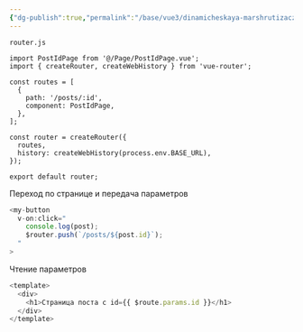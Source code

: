 ```yaml
---
{"dg-publish":true,"permalink":"/base/vue3/dinamicheskaya-marshrutizacziya/"}
---
```


`router.js`
```js'
import PostIdPage from '@/Page/PostIdPage.vue';
import { createRouter, createWebHistory } from 'vue-router';

const routes = [
  {
    path: '/posts/:id',
    component: PostIdPage,
  },
];

const router = createRouter({
  routes,
  history: createWebHistory(process.env.BASE_URL),
});

export default router;
```

Переход по странице и передача параметров
```js
<my-button
  v-on:click="
	console.log(post);
	$router.push(`/posts/${post.id}`);
  "
>
```

Чтение параметров
```js
<template>
  <div>
    <h1>Страница поста с id={{ $route.params.id }}</h1>
  </div>
</template>
```
